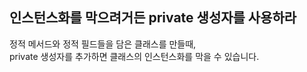 ## 인스턴스화를 막으려거든 private 생성자를 사용하라

정적 메서드와 정적 필드들을 담은 클래스를 만들때,  
private 생성자를 추가하면 클래스의 인스턴스화를 막을 수 있습니다.